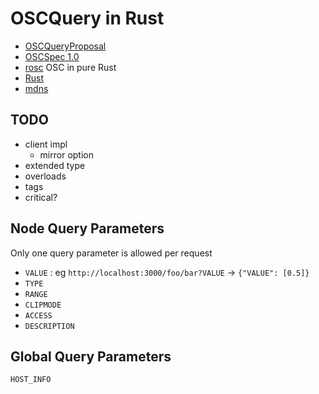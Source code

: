 # OSCQuery in Rust

* [OSCQueryProposal](https://github.com/Vidvox/OSCQueryProposal)
* [OSCSpec 1.0](http://opensoundcontrol.org/spec-1_0)
* [rosc](https://docs.rs/rosc/0.3.0/rosc/) OSC in pure Rust
* [Rust](https://www.rust-lang.org/)
* [mdns](https://github.com/librespot-org/libmdns/blob/master/examples/register.rs)

## TODO

* client impl
  * mirror option
* extended type
* overloads
* tags
* critical?

## Node Query Parameters

Only one query parameter is allowed per request

* `VALUE` : eg `http://localhost:3000/foo/bar?VALUE` -> `{"VALUE": [0.5]}`
* `TYPE`
* `RANGE`
* `CLIPMODE`
* `ACCESS`
* `DESCRIPTION`

## Global Query Parameters

`HOST_INFO`

